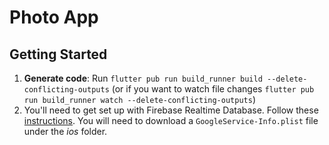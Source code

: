 # Photo App


## Getting Started

1) __Generate code__: Run `flutter pub run build_runner build --delete-conflicting-outputs` (or if you want to watch file changes `flutter pub run build_runner watch --delete-conflicting-outputs`)
2) You'll need to get set up with Firebase Realtime Database. Follow these [instructions](https://firebase.flutter.dev/docs/database/overview). You will need to download a `GoogleService-Info.plist` file under the *ios* folder.
